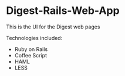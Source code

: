 Digest-Rails-Web-App
====================

This is the UI for the Digest web pages

Technologies included:
- Ruby on Rails
- Coffee Script
- HAML
- LESS

